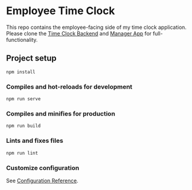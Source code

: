 # Employee Time Clock

This repo contains the employee-facing side of my time clock application. Please clone the [Time Clock Backend](https://github.com/Blake-Herbert/Time-Clock-Backend) and [Manager App](https://github.com/Blake-Herbert/Manager-App) for full-functionality.

## Project setup
```
npm install
```

### Compiles and hot-reloads for development
```
npm run serve
```

### Compiles and minifies for production
```
npm run build
```

### Lints and fixes files
```
npm run lint
```

### Customize configuration
See [Configuration Reference](https://cli.vuejs.org/config/).
